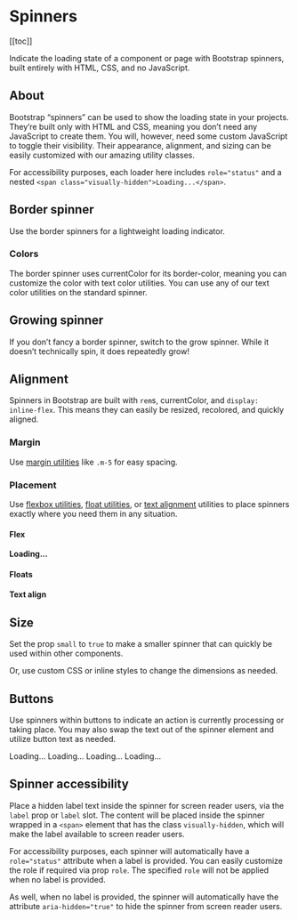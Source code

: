 # Spinners

<ClientOnly>
  <Teleport to=".bd-toc">

[[toc]]

  </Teleport>
</ClientOnly>

<div class="lead mb-5">

Indicate the loading state of a component or page with Bootstrap spinners, built entirely with HTML, CSS, and no JavaScript.

</div>

## About

Bootstrap “spinners” can be used to show the loading state in your projects. They’re built only with HTML and CSS, meaning you don’t need any JavaScript to create them. You will, however, need some custom JavaScript to toggle their visibility. Their appearance, alignment, and sizing can be easily customized with our amazing utility classes.

For accessibility purposes, each loader here includes `role="status"` and a nested `<span class="visually-hidden">Loading...</span>`.

## Border spinner

Use the border spinners for a lightweight loading indicator.

<HighlightCard>
  <b-spinner></b-spinner>
  <template #html>

```vue-html
<b-spinner></b-spinner>
```

  </template>
</HighlightCard>

### Colors

The border spinner uses currentColor for its border-color, meaning you can customize the color with text color utilities. You can use any of our text color utilities on the standard spinner.

<HighlightCard>
  <b-spinner variant="primary" class="me-2"></b-spinner>
  <b-spinner variant="secondary" class="me-2"></b-spinner>
  <b-spinner variant="success" class="me-2"></b-spinner>
  <b-spinner variant="danger" class="me-2"></b-spinner>
  <b-spinner variant="warning" class="me-2"></b-spinner>
  <b-spinner variant="info" class="me-2"></b-spinner>
  <b-spinner variant="light" class="me-2"></b-spinner>
  <b-spinner variant="dark"></b-spinner>
  <template #html>

```vue-html
<b-spinner variant="primary"></b-spinner>
<b-spinner variant="secondary"></b-spinner>
<b-spinner variant="success"></b-spinner>
<b-spinner variant="danger"></b-spinner>
<b-spinner variant="warning"></b-spinner>
<b-spinner variant="info"></b-spinner>
<b-spinner variant="light"></b-spinner>
<b-spinner variant="dark"></b-spinner>
```

  </template>
</HighlightCard>

## Growing spinner

If you don’t fancy a border spinner, switch to the grow spinner. While it doesn’t technically spin, it does repeatedly grow!

<HighlightCard>
  <b-spinner type="grow"></b-spinner>
  <template #html>

```vue-html
<b-spinner type="grow"></b-spinner>
```

  </template>
</HighlightCard>

<HighlightCard>
  <b-spinner type="grow" variant="primary" class="me-2"></b-spinner>
  <b-spinner type="grow" variant="secondary" class="me-2"></b-spinner>
  <b-spinner type="grow" variant="success" class="me-2"></b-spinner>
  <b-spinner type="grow" variant="danger" class="me-2"></b-spinner>
  <b-spinner type="grow" variant="warning" class="me-2"></b-spinner>
  <b-spinner type="grow" variant="info" class="me-2"></b-spinner>
  <b-spinner type="grow" variant="light" class="me-2"></b-spinner>
  <b-spinner type="grow" variant="dark" class="me-2"></b-spinner>
  <template #html>

```vue-html
<b-spinner type="grow" variant="primary"></b-spinner>
<b-spinner type="grow" variant="secondary"></b-spinner>
<b-spinner type="grow" variant="success"></b-spinner>
<b-spinner type="grow" variant="danger"></b-spinner>
<b-spinner type="grow" variant="warning"></b-spinner>
<b-spinner type="grow" variant="info"></b-spinner>
<b-spinner type="grow" variant="light"></b-spinner>
<b-spinner type="grow" variant="dark"></b-spinner>
```

  </template>
</HighlightCard>

## Alignment

Spinners in Bootstrap are built with `rem`s, currentColor, and `display: inline-flex`. This means they can easily be resized, recolored, and quickly aligned.

### Margin

Use [margin utilities](https://getbootstrap.com/docs/5.0/utilities/spacing/) like `.m-5` for easy spacing.

<HighlightCard>
  <b-spinner class="m-5"></b-spinner>
  <template #html>

```vue-html
<b-spinner class="m-5"></b-spinner>
```

  </template>
</HighlightCard>

### Placement

Use [flexbox utilities](https://getbootstrap.com/docs/5.0/utilities/flex/), [float utilities](https://getbootstrap.com/docs/5.0/utilities/float/), or [text alignment](https://getbootstrap.com/docs/5.0/utilities/text/) utilities to place spinners exactly where you need them in any situation.

#### Flex

<HighlightCard class="mt-2">
  <div class="d-flex justify-content-center">
    <b-spinner></b-spinner>
  </div>
  <template #html>

```vue-html
<div class="d-flex justify-content-center">
  <b-spinner></b-spinner>
</div>
```

  </template>
</HighlightCard>

<HighlightCard>
  <div class="d-flex align-items-center">
    <strong>Loading...</strong>
    <b-spinner class="ms-auto"></b-spinner>
  </div>
  <template #html>

```vue-html
<div class="d-flex align-items-center">
  <strong>Loading...</strong>
  <b-spinner class="ms-auto"></b-spinner>
</div>
```

  </template>
</HighlightCard>

#### Floats

<HighlightCard class="mt-2">
  <div class="clearfix">
    <b-spinner class="float-end"></b-spinner>
  </div>
  <template #html>

```vue-html
<div class="clearfix">
  <b-spinner class="float-end"></b-spinner>
</div>
```

  </template>
</HighlightCard>

#### Text align

<HighlightCard class="mt-2">
  <div class="text-center">
    <b-spinner></b-spinner>
  </div>
  <template #html>

```vue-html
<div class="text-center">
  <b-spinner></b-spinner>
</div>
```

  </template>
</HighlightCard>

## Size

Set the prop `small` to `true` to make a smaller spinner that can quickly be used within other components.

<HighlightCard>
  <b-spinner small class="me-2"></b-spinner>
  <b-spinner small type="grow"></b-spinner>
  <template #html>

```vue-html
<b-spinner small label="Small spinner"></b-spinner>
<b-spinner small label="Small spinner" type="grow"></b-spinner>
```

  </template>
</HighlightCard>

Or, use custom CSS or inline styles to change the dimensions as needed.

<HighlightCard>
  <b-spinner style="width: 3rem; height: 3rem;" class="me-2" label="Large Spinner"></b-spinner>
  <b-spinner style="width: 3rem; height: 3rem;" label="Large Spinner" type="grow"></b-spinner>
  <template #html>

```vue-html
<b-spinner style="width: 3rem; height: 3rem;" label="Large Spinner"></b-spinner>
<b-spinner style="width: 3rem; height: 3rem;" label="Large Spinner" type="grow"></b-spinner>
```

  </template>
</HighlightCard>

## Buttons

Use spinners within buttons to indicate an action is currently processing or taking place. You may also swap the text out of the spinner element and utilize button text as needed.

<HighlightCard>
  <b-button variant="primary" disabled class="me-2">
    <b-spinner small></b-spinner>
    <span class="visually-hidden">Loading...</span>
  </b-button>
  <b-button variant="primary" disabled>
    <b-spinner small></b-spinner>
    Loading...
  </b-button>
  <template #html>

```vue-html
<b-button variant="primary" disabled>
  <b-spinner small></b-spinner>
  <span class="visually-hidden">Loading...</span>
</b-button>

<b-button variant="primary" disabled>
  <b-spinner small></b-spinner>
  Loading...
</b-button>
```

  </template>
</HighlightCard>

<HighlightCard>
  <b-button variant="primary" disabled class="me-2">
    <b-spinner small type="grow"></b-spinner>
    <span class="visually-hidden">Loading...</span>
  </b-button>
  <b-button variant="primary" disabled>
    <b-spinner small type="grow"></b-spinner>
    Loading...
  </b-button>
  <template #html>

```vue-html
<b-button variant="primary" disabled>
  <b-spinner small type="grow"></b-spinner>
  <span class="visually-hidden">Loading...</span>
</b-button>

<b-button variant="primary" disabled>
  <b-spinner small type="grow"></b-spinner>
  Loading...
</b-button>
```

  </template>
</HighlightCard>

## Spinner accessibility

Place a hidden label text inside the spinner for screen reader users, via the `label` prop or `label` slot. The content will be placed inside the spinner wrapped in a `<span>` element that has the class `visually-hidden`, which will make the label available to screen reader users.

For accessibility purposes, each spinner will automatically have a `role="status"` attribute when a label is provided. You can easily customize the role if required via prop `role`. The specified `role` will not be applied when no label is provided.

As well, when no label is provided, the spinner will automatically have the attribute `aria-hidden="true"` to hide the spinner from screen reader users.

<ComponentReference :data="data" />

<script setup lang="ts">
import {data} from '../../data/components/spinner.data'
import ComponentReference from '../../components/ComponentReference.vue'
import HighlightCard from '../../components/HighlightCard.vue'
import {BCard, BCardBody, BButton, BSpinner} from 'bootstrap-vue-next'
</script>
